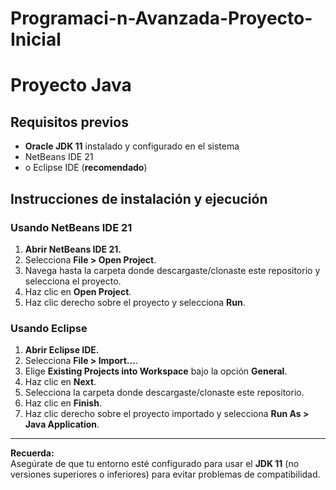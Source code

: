 # Programaci-n-Avanzada-Proyecto-Inicial
# Proyecto Java
## Requisitos previos

- **Oracle JDK 11** instalado y configurado en el sistema  
- NetBeans IDE 21   
- o Eclipse IDE (**recomendado**)

## Instrucciones de instalación y ejecución

### Usando NetBeans IDE 21

1. **Abrir NetBeans IDE 21.**
2. Selecciona **File > Open Project**.
3. Navega hasta la carpeta donde descargaste/clonaste este repositorio y selecciona el proyecto.
4. Haz clic en **Open Project**.
5. Haz clic derecho sobre el proyecto y selecciona **Run**.

### Usando Eclipse

1. **Abrir Eclipse IDE.**
2. Selecciona **File > Import...**.
3. Elige **Existing Projects into Workspace** bajo la opción **General**.
4. Haz clic en **Next**.
5. Selecciona la carpeta donde descargaste/clonaste este repositorio.
6. Haz clic en **Finish**.
7. Haz clic derecho sobre el proyecto importado y selecciona **Run As > Java Application**.

---

**Recuerda:**  
Asegúrate de que tu entorno esté configurado para usar el **JDK 11** (no versiones superiores o inferiores) para evitar problemas de compatibilidad.
